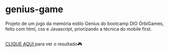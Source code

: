 # genius-game
Projeto de um jogo da memória estilo Genius do bootcamp DIO ÓrbiGames, feito com html, css e Javascript, priorizando a técnica do mobile first.

##
<a href="https://tacialves.github.io/genius-game/">CLIQUE AQUI </a> para ver o resultado🎮
